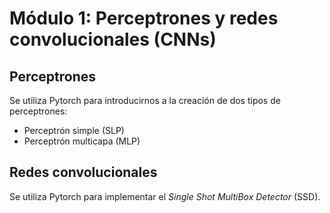 # Módulo 1: Perceptrones y redes convolucionales (CNNs)
## Perceptrones
Se utiliza Pytorch para introducirnos a la creación de dos tipos de perceptrones: 
* Perceptrón simple (SLP)
* Perceptrón multicapa (MLP)
## Redes convolucionales
Se utiliza Pytorch para implementar el *Single Shot MultiBox Detector* (SSD).
